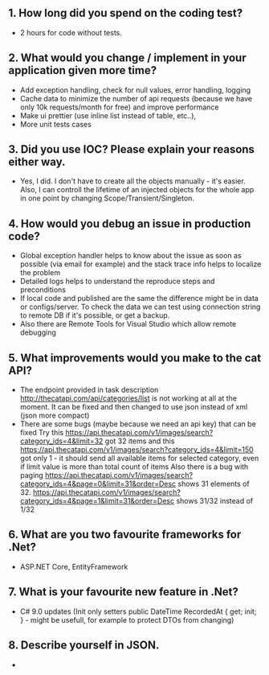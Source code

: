## 1.	How long did you spend on the coding test? 
 * 2 hours for code without tests. 
## 2.	What would you change / implement in your application given more time?
 * Add exception handling, check for null values, error handling, logging
 * Cache data to minimize the number of api requests (because we have only 10k requests/month for free) and improve performance
 * Make ui prettier (use inline list instead of table, etc..), 
 * More unit tests cases
## 3.	Did you use IOC? Please explain your reasons either way.
 * Yes, I did. I don't have to create all the objects manually - it's easier. Also, I can controll the lifetime of an injected objects for the whole app in one point by changing Scope/Transient/Singleton. 
## 4.	How would you debug an issue in production code?
 * Global exception handler helps to know about the issue as soon as possible (via email for example) and the stack trace info helps to localize the problem
 * Detailed logs helps to understand the reproduce steps and preconditions
 * If local code and published are the same the difference might be in data or configs/server. To check the data we can test using connection string to remote DB if it's possible, or get a backup. 
 * Also there are Remote Tools for Visual Studio which allow remote debugging
## 5.	What improvements would you make to the cat API?
 * The endpoint provided in task description http://thecatapi.com/api/categories/list is not working at all at the moment. It can be fixed and then changed to use json instead of xml (json more compact)
 * There are some bugs (maybe because we need an api key) that can be fixed
 Try this 
https://api.thecatapi.com/v1/images/search?category_ids=4&limit=32 got 32 items
and this 
https://api.thecatapi.com/v1/images/search?category_ids=4&limit=150 got only 1 - it should send all available items for selected category, even if limit value is more than total count of items
 Also there is a bug with paging
https://api.thecatapi.com/v1/images/search?category_ids=4&page=0&limit=31&order=Desc
shows 31 elements of 32. 
https://api.thecatapi.com/v1/images/search?category_ids=4&page=1&limit=31&order=Desc shows 31/32 instead of 1/32
## 6.	What are you two favourite frameworks for .Net?
 * ASP.NET Core, EntityFramework
## 7.	What is your favourite new feature in .Net?
 * C# 9.0 updates (Init only setters public DateTime RecordedAt { get; init; } - might be usefull, for example to protect DTOs from changing)
## 8.	Describe yourself in JSON.
 *  
